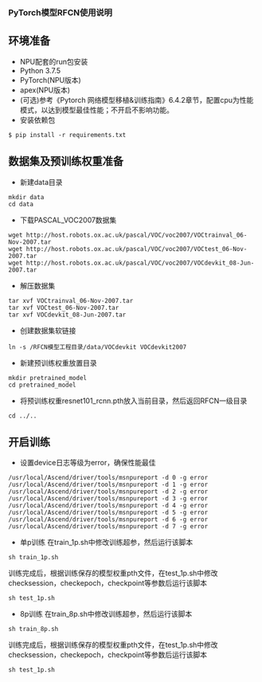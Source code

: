 ### PyTorch模型RFCN使用说明

## 环境准备
* NPU配套的run包安装
* Python 3.7.5
* PyTorch(NPU版本)
* apex(NPU版本)
* (可选)参考《Pytorch 网络模型移植&训练指南》6.4.2章节，配置cpu为性能模式，以达到模型最佳性能；不开启不影响功能。
* 安装依赖包
```
$ pip install -r requirements.txt
```

## 数据集及预训练权重准备
* 新建data目录
```
mkdir data
cd data
```

* 下载PASCAL_VOC2007数据集
```
wget http://host.robots.ox.ac.uk/pascal/VOC/voc2007/VOCtrainval_06-Nov-2007.tar
wget http://host.robots.ox.ac.uk/pascal/VOC/voc2007/VOCtest_06-Nov-2007.tar
wget http://host.robots.ox.ac.uk/pascal/VOC/voc2007/VOCdevkit_08-Jun-2007.tar
```

* 解压数据集
```
tar xvf VOCtrainval_06-Nov-2007.tar
tar xvf VOCtest_06-Nov-2007.tar
tar xvf VOCdevkit_08-Jun-2007.tar
```

* 创建数据集软链接
```
ln -s /RFCN模型工程目录/data/VOCdevkit VOCdevkit2007
```

* 新建预训练权重放置目录
```
mkdir pretrained_model
cd pretrained_model
```

* 将预训练权重resnet101_rcnn.pth放入当前目录，然后返回RFCN一级目录
```
cd ../..
```

## 开启训练
* 设置device日志等级为error，确保性能最佳
```
/usr/local/Ascend/driver/tools/msnpureport -d 0 -g error
/usr/local/Ascend/driver/tools/msnpureport -d 1 -g error
/usr/local/Ascend/driver/tools/msnpureport -d 2 -g error
/usr/local/Ascend/driver/tools/msnpureport -d 3 -g error
/usr/local/Ascend/driver/tools/msnpureport -d 4 -g error
/usr/local/Ascend/driver/tools/msnpureport -d 5 -g error
/usr/local/Ascend/driver/tools/msnpureport -d 6 -g error
/usr/local/Ascend/driver/tools/msnpureport -d 7 -g error
```

* 单p训练
在train_1p.sh中修改训练超参，然后运行该脚本
```
sh train_1p.sh
```

训练完成后，根据训练保存的模型权重pth文件，在test_1p.sh中修改checksession，checkepoch，checkpoint等参数后运行该脚本
```
sh test_1p.sh
```

* 8p训练
在train_8p.sh中修改训练超参，然后运行该脚本
```
sh train_8p.sh
```

训练完成后，根据训练保存的模型权重pth文件，在test_1p.sh中修改checksession，checkepoch，checkpoint等参数后运行该脚本
```
sh test_1p.sh
```
